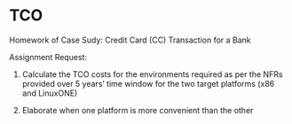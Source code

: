 # TCO
Homework of Case Sudy:  Credit Card (CC) Transaction for a Bank

Assignment Request:
1. Calculate the TCO costs for the environments required as per the NFRs provided over 5 years’ time 
window for the two target platforms (x86 and LinuxONE)

2. Elaborate when one platform is more convenient than the other
